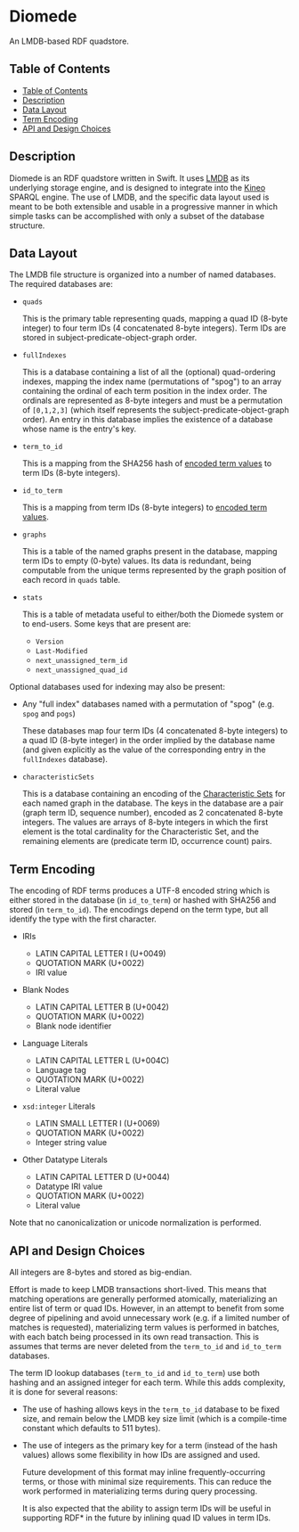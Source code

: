 # Diomede

An LMDB-based RDF quadstore.

## Table of Contents

* [Table of Contents](#table-of-contents)
* [Description](#description)
* [Data Layout](#data-layout)
* [Term Encoding](#term-encoding)
* [API and Design Choices](#api-and-design-choices)

## Description

Diomede is an RDF quadstore written in Swift.
It uses [LMDB](http://www.lmdb.tech/) as its underlying storage engine, and is designed to integrate into the [Kineo](https://github.com/kasei/kineo) SPARQL engine.
The use of LMDB, and the specific data layout used is meant to be both extensible and usable in a progressive manner in which simple tasks can be accomplished with only a subset of the database structure.

## Data Layout

The LMDB file structure is organized into a number of named databases.
The required databases are:

* `quads`

	This is the primary table representing quads, mapping a quad ID (8-byte integer) to four term IDs (4 concatenated 8-byte integers).
	Term IDs are stored in subject-predicate-object-graph order.

* `fullIndexes`

	This is a database containing a list of all the (optional) quad-ordering indexes, mapping the index name (permutations of "spog") to an array containing the ordinal of each term position in the index order.
	The ordinals are represented as 8-byte integers and must be a permutation of `[0,1,2,3]` (which itself represents the subject-predicate-object-graph order).
	An entry in this database implies the existence of a database whose name is the entry's key.

* `term_to_id`

	This is a mapping from the SHA256 hash of [encoded term values](#term-encoding) to term IDs (8-byte integers).

* `id_to_term`

	This is a mapping from term IDs (8-byte integers) to [encoded term values](#term-encoding).

* `graphs`

	This is a table of the named graphs present in the database, mapping term IDs to empty (0-byte) values.
	Its data is redundant, being computable from the unique terms represented by the graph position of each record in `quads` table.

* `stats`

	This is a table of metadata useful to either/both the Diomede system or to end-users.
	Some keys that are present are:
	
	* `Version`
	* `Last-Modified`
	* `next_unassigned_term_id`
	* `next_unassigned_quad_id`

Optional databases used for indexing may also be present:

* Any "full index" databases named with a permutation of "spog" (e.g. `spog` and `pogs`)

	These databases map four term IDs (4 concatenated 8-byte integers) to a quad ID (8-byte integer) in the order implied by the database name (and given explicitly as the value of the corresponding entry in the `fullIndexes` database).

* `characteristicSets`

	This is a database containing an encoding of the [Characteristic Sets](http://www.csd.uoc.gr/~hy561/papers/storageaccess/optimization/Characteristic%20Sets.pdf) for each named graph in the database.
	The keys in the database are a pair (graph term ID, sequence number), encoded as 2 concatenated 8-byte integers.
	The values are arrays of 8-byte integers in which the first element is the total cardinality for the Characteristic Set, and the remaining elements are (predicate term ID, occurrence count) pairs.

## Term Encoding

The encoding of RDF terms produces a UTF-8 encoded string which is either stored in the database (in `id_to_term`) or hashed with SHA256 and stored (in `term_to_id`).
The encodings depend on the term type, but all identify the type with the first character.

* IRIs

	* LATIN CAPITAL LETTER I (U+0049)
	* QUOTATION MARK (U+0022)
	* IRI value

* Blank Nodes
	* LATIN CAPITAL LETTER B (U+0042)
	* QUOTATION MARK (U+0022)
	* Blank node identifier

* Language Literals

	* LATIN CAPITAL LETTER L (U+004C)
	* Language tag
	* QUOTATION MARK (U+0022)
	* Literal value

* `xsd:integer` Literals

	* LATIN SMALL LETTER I (U+0069)
	* QUOTATION MARK (U+0022)
	* Integer string value

* Other Datatype Literals

	* LATIN CAPITAL LETTER D (U+0044)
	* Datatype IRI value
	* QUOTATION MARK (U+0022)
	* Literal value

Note that no canonicalization or unicode normalization is performed.

## API and Design Choices

All integers are 8-bytes and stored as big-endian.

Effort is made to keep LMDB transactions short-lived.
This means that matching operations are generally performed atomically, materializing an entire list of term or quad IDs.
However, in an attempt to benefit from some degree of pipelining and avoid unnecessary work (e.g. if a limited number of matches is requested), materializing term values is performed in batches, with each batch being processed in its own read transaction.
This is assumes that terms are never deleted from the `term_to_id` and `id_to_term` databases.

The term ID lookup databases (`term_to_id` and `id_to_term`) use both hashing and an assigned integer for each term.
While this adds complexity, it is done for several reasons:

* The use of hashing allows keys in the `term_to_id` database to be fixed size, and remain below the LMDB key size limit (which is a compile-time constant which defaults to 511 bytes).
* The use of integers as the primary key for a term (instead of the hash values) allows some flexibility in how IDs are assigned and used.
	
	Future development of this format may inline frequently-occurring terms, or those with minimal size requirements.
	This can reduce the work performed in materializing terms during query processing.
	
	It is also expected that the ability to assign term IDs will be useful in supporting RDF* in the future by inlining quad ID values in term IDs.
